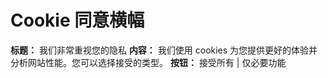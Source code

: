 # Cookie 同意横幅
**标题：** 我们非常重视您的隐私
**内容：** 我们使用 cookies 为您提供更好的体验并分析网站性能。您可以选择接受的类型。
**按钮：** 接受所有 | 仅必要功能
